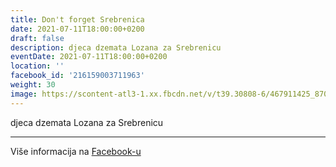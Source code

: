 ```yaml
---
title: Don't forget Srebrenica
date: 2021-07-11T18:00:00+0200
draft: false
description: djeca dzemata Lozana za Srebrenicu
eventDate: 2021-07-11T18:00:00+0200
location: ''
facebook_id: '216159003711963'
weight: 30
image: https://scontent-atl3-1.xx.fbcdn.net/v/t39.30808-6/467911425_8702124949883247_8451066247417132989_n.jpg?_nc_cat=103&ccb=1-7&_nc_sid=9e60e4&_nc_ohc=DODpikSNM3IQ7kNvwFAQMgN&_nc_oc=AdlFIWxIeXOxKRSYU1XdSWr_d40okjVEujNc4HWj3SF78cNusjcu4E8sIbMbQQxHjws&_nc_zt=23&_nc_ht=scontent-atl3-1.xx&edm=ABTKTjYEAAAA&_nc_gid=lnnG8UsCFLX2Go82YIKAcw&oh=00_AfOU2cazmWeaJmr4VaUfKfdjGUroLBQaPpTkmKbEWAWFuA&oe=685D5FD9
---
```


djeca dzemata Lozana za Srebrenicu

---

Više informacija na [Facebook-u](https://facebook.com/events/216159003711963)